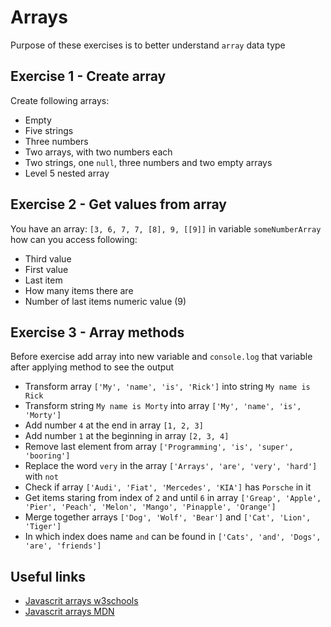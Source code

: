 # Arrays
Purpose of these exercises is to better understand `array` data type

## Exercise 1 - Create array
Create following arrays:
- Empty
- Five strings
- Three numbers
- Two arrays, with two numbers each
- Two strings, one `null`, three numbers and two empty arrays
- Level 5 nested array

## Exercise 2 - Get values from array
You have an array: `[3, 6, 7, 7, [8], 9, [[9]]` in variable `someNumberArray` how can you access following:
- Third value
- First value
- Last item
- How many items there are
- Number of last items numeric value (9)

## Exercise 3 - Array methods
Before exercise add array into new variable and `console.log` that variable after applying method to see the output
- Transform array `['My', 'name', 'is', 'Rick']` into string `My name is Rick`
- Transform string `My name is Morty` into array `['My', 'name', 'is', 'Morty']`
- Add number `4` at the end in array `[1, 2, 3]`
- Add number `1` at the beginning in array `[2, 3, 4]`
- Remove last element from array `['Programming', 'is', 'super', 'booring']`
- Replace the word `very` in the array `['Arrays', 'are', 'very', 'hard']` with `not` 
- Check if array `['Audi', 'Fiat', 'Mercedes', 'KIA']` has `Porsche` in it
- Get items staring from index of `2` and until `6` in array `['Greap', 'Apple', 'Pier', 'Peach', 'Melon', 'Mango', 'Pinapple', 'Orange']`
- Merge together arrays `['Dog', 'Wolf', 'Bear']` and `['Cat', 'Lion', 'Tiger']`
- In which index does name `and` can be found in `['Cats', 'and', 'Dogs', 'are', 'friends']`

## Useful links
- [Javascrit arrays w3schools](https://www.w3schools.com/js/js_arrays.asp)
- [Javascrit arrays MDN](https://developer.mozilla.org/en-US/docs/Web/JavaScript/Reference/Global_Objects/Array)
